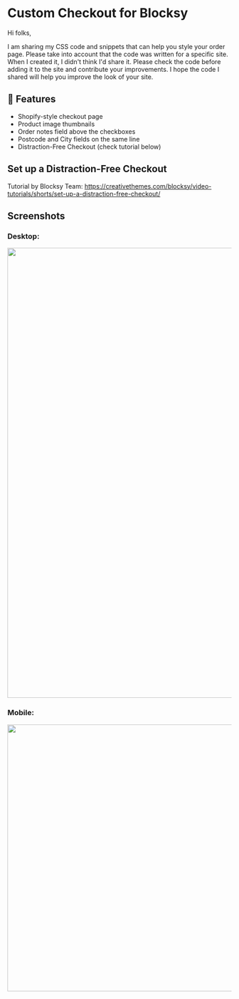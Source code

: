 # Custom Checkout for Blocksy

Hi folks,

I am sharing my CSS code and snippets that can help you style your order page. Please take into account that the code was written for a specific site. When I created it, I didn't think I'd share it. Please check the code before adding it to the site and contribute your improvements. I hope the code I shared will help you improve the look of your site.


## 🚀 Features

- Shopify-style checkout page
- Product image thumbnails
- Order notes field above the checkboxes
- Postcode and City fields on the same line
- Distraction-Free Checkout (check tutorial below)


## Set up a Distraction-Free Checkout
Tutorial by Blocksy Team: https://creativethemes.com/blocksy/video-tutorials/shorts/set-up-a-distraction-free-checkout/


## Screenshots

### Desktop:

<img src="https://github.com/ahabuda/Custom-Checkout-for-Blocksy/blob/main/screenshots/checkout-page-desktop-preview.png" width="1012" />

### Mobile:

<img src="https://github.com/ahabuda/Custom-Checkout-for-Blocksy/blob/main/screenshots/checkout-page-mobile-preview.png" width="600" />
